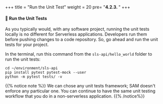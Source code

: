 +++
title = "Run the Unit Test"
weight = 20
pre= "<b>4.2.3. </b>"
+++


#### 🎯 Run the Unit Tests

As you typically would, with any software project, running the unit tests locally is no different for Serverless applications. Developers run them before pushing changes to a code repository. So, go ahead and run the unit tests for your project.

In the terminal, run this command from the `sls-api/hello_world` folder to run the unit tests:

```
cd ~/environment/sls-api
pip install pytest pytest-mock --user
python -m pytest tests/ -v
```


{{% notice note %}}
We can chose any unit tests framework; SAM doesn't enforce any particular one. You can continue to have the same unit testing workflow that you do in a non-serverless application.
{{% /notice%}}
